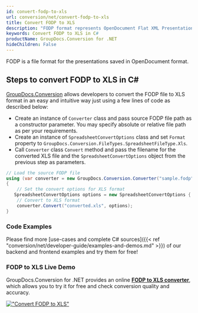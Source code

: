 ```yaml
---
id: convert-fodp-to-xls
url: conversion/net/convert-fodp-to-xls
title: Convert FODP to XLS
description: "FODP format represents OpenDocument Flat XML Presentation with .fodp extension. Learn how to convert FODP to XLS file programmatically in C# language using GroupDocs.Conversion for .NET library."
keywords: Convert FODP to XLS in C#
productName: GroupDocs.Conversion for .NET
hideChildren: False
---
```


FODP is a file format for the presentations saved in OpenDocument format.

## Steps to convert FODP to XLS in C#

[GroupDocs.Conversion](https://products.groupdocs.com/conversion/net) allows developers to convert the FODP file to XLS format in an easy and intuitive way just using a few lines of code as described below:

* Create an instance of `Converter` class and pass source FODP file path as a constructor parameter. You may specify absolute or relative file path as per your requirements. 
* Create an instance of `SpreadsheetConvertOptions` class and set `Format` property to `GroupDocs.Conversion.FileTypes.SpreadsheetFileType.Xls`.
* Call `Converter` class `Convert` method and pass the filename for the converted XLS file and the `SpreadsheetConvertOptions` object from the previous step as parameters.

```csharp
// Load the source FODP file
using (var converter = new GroupDocs.Conversion.Converter("sample.fodp"))
{
    // Set the convert options for XLS format
   SpreadsheetConvertOptions options = new SpreadsheetConvertOptions { Format = GroupDocs.Conversion.FileTypes.SpreadsheetFileType.Xls };
    // Convert to XLS format
    converter.Convert("converted.xls", options);
}
```

### Code Examples

Please find more [use-cases and complete C# sources]({{< ref "conversion/net/developer-guide/examples-and-demos.md" >}}) of our backend and frontend examples and try them for free!

### FODP to XLS Live Demo

GroupDocs.Conversion for .NET provides an online [**FODP to XLS converter**](https://products.groupdocs.app/conversion/fodp-to-xls), which allows you to try it for free and check conversion quality and accuracy.

[!["Convert FODP to XLS"](conversion/net/images/convert-to-xls/convert-fodp-to-xls.png)](https://products.groupdocs.app/conversion/fodp-to-xls)